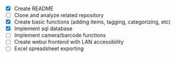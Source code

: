 - [x] Create README
- [ ] Clone and analyze related repository
- [x] Create basic functions (adding items, tagging, categorizing, etc)
- [x] Implement sql database
- [ ] Implement camera/barcode functions
- [ ] Create webui frontend with LAN accessibility
- [ ] Excel spreadsheet exporting
